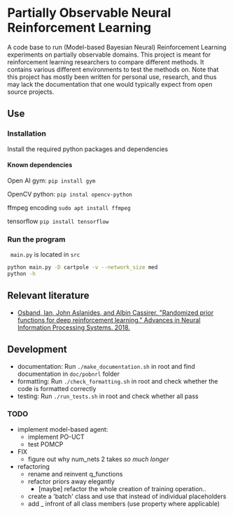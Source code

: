# Partially Observable Neural Reinforcement Learning

A code base to run (Model-based Bayesian Neural) Reinforcement Learning
experiments on partially observable domains. This project is meant for
reinforcement learning researchers to compare different methods. It contains
various different environments to test the methods on. Note that this project
has mostly been written for personal use, research, and thus may lack the
documentation that one would typically expect from open source projects.

## Use

### Installation
Install the required python packages and dependencies

#### Known dependencies

Open AI gym:
``` pip install gym ```

OpenCV python:
``` pip instal opencv-python ```

ffmpeg encoding
``` sudo apt install ffmpeg ```

tensorflow
``` pip install tensorflow ```

### Run the program
```  main.py ``` is located in ``` src ```

```bash
python main.py -D cartpole -v --network_size med
python -h
```

## Relevant literature
* [Osband, Ian, John Aslanides, and Albin Cassirer. "Randomized prior functions
  for deep reinforcement learning." Advances in Neural Information Processing
      Systems. 2018.][1]

## Development

* documentation: Run ``` ./make_documentation.sh ``` in root and find
  documentation in ``` doc/pobnrl ``` folder
* formatting: Run ``` ./check_formatting.sh ``` in root and check whether the
  code is formatted correctly
* testing: Run ``` ./run_tests.sh ``` in root and check whether all pass

### TODO
* implement model-based agent:
    - implement PO-UCT
    - test POMCP
* FIX
    - figure out why num_nets 2 takes *so much longer*
* refactoring
    - rename and reinvent q_functions
    - refactor priors away elegantly
        + [maybe] refactor the whole creation of training operation..
    - create a 'batch' class and use that instead of individual placeholders
    - add _ infront of all class members (use property where applicable)

[1]: https://papers.nips.cc/paper/8080-randomized-prior-functions-for-deep-reinforcement-learning.pdf
